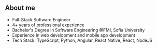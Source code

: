 ## About me
- Full-Stack Software Engineer
- 4+ years of professional experience
- Bachelor's Degree in Software Engineering @FMI, Sofia University
- Experience in web development and mobile app development
- Tech Stack: TypeScript, Python, Angular, React Native, React, NodeJS
